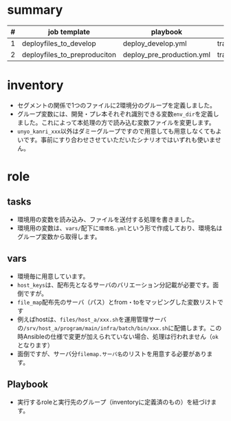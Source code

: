 # summary

|#|job template | playbook | role |
|-|-|-|-|
|1|deployfiles_to_develop|deploy_develop.yml|transfer_files|
|2|deployfiles_to_preproduciton|deploy_pre_production.yml|transfer_files|

# inventory
- セグメントの関係で1つのファイルに2環境分のグループを定義しました。
- グループ変数には、開発・プレ本それぞれ識別できる変数`env_dir`を定義しました。これによって本処理の方で読み込む変数ファイルを変更します。
- `unyo_kanri_xxx`以外はダミーグループですので用意しても用意しなくてもよいです。事前にすり合わせさせていただいたシナリオではいずれも使いません。

# role
## tasks
- 環境用の変数を読み込み、ファイルを送付する処理を書きました。
- 環境用の変数は、`vars/`配下に`環境名.yml`という形で作成しており、環境名はグループ変数から取得します。

## vars
- 環境毎に用意しています。
- `host_keys`は、配布先となるサーバのバリエーション分記載が必要です。面倒ですが。
- `file_map`配布先のサーバ（パス）とfrom・toをマッピングした変数リストです
- 例えばhostは、`files/host_a/xxx.sh`を運用管理サーバの`/srv/host_a/program/main/infra/batch/bin/xxx.sh`に配備します。この時Ansibleの仕様で変更が加えられていない場合、処理は行われません（`ok`となります）
- 面倒ですが、サーバ分`filemap.サーバ名`のリストを用意する必要があります。

## Playbook
- 実行するroleと実行先のグループ（inventoryに定義済のもの）を紐づけます。